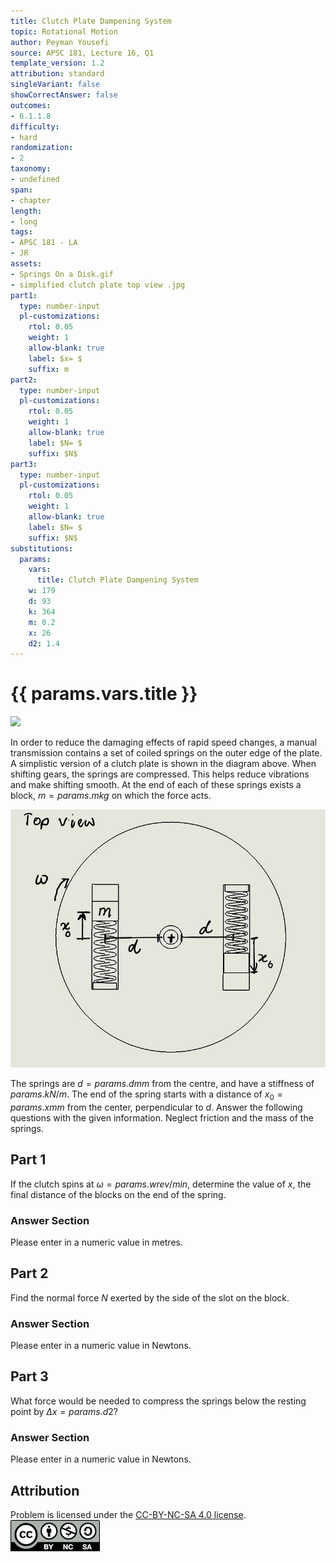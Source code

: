 ```yaml
---
title: Clutch Plate Dampening System
topic: Rotational Motion
author: Peyman Yousefi
source: APSC 181, Lecture 16, Q1
template_version: 1.2
attribution: standard
singleVariant: false
showCorrectAnswer: false
outcomes:
- 6.1.1.8
difficulty:
- hard
randomization:
- 2
taxonomy:
- undefined
span:
- chapter
length:
- long
tags:
- APSC 181 - LA
- JR
assets:
- Springs On a Disk.gif
- simplified clutch plate top view .jpg
part1:
  type: number-input
  pl-customizations:
    rtol: 0.05
    weight: 1
    allow-blank: true
    label: $x= $
    suffix: m
part2:
  type: number-input
  pl-customizations:
    rtol: 0.05
    weight: 1
    allow-blank: true
    label: $N= $
    suffix: $N$
part3:
  type: number-input
  pl-customizations:
    rtol: 0.05
    weight: 1
    allow-blank: true
    label: $N= $
    suffix: $N$
substitutions:
  params:
    vars:
      title: Clutch Plate Dampening System
    w: 179
    d: 93
    k: 364
    m: 0.2
    x: 26
    d2: 1.4
---
```

# {{ params.vars.title }}
<img src="Springs On a Disk.gif" width=800>

In order to reduce the damaging effects of rapid speed changes, a manual transmission contains a set of coiled springs on the outer edge of the plate.
A simplistic version of a clutch plate is shown in the diagram above.
When shifting gears, the springs are compressed. This helps reduce vibrations and make shifting smooth.
At the end of each of these springs exists a block, $m = {{ params.m }}kg$ on which the force acts.

<img src="simplified clutch plate top view .jpg" width=600>

The springs are $d = {{ params.d }}mm$ from the centre, and have a stiffness of ${{ params.k }}N/m$.
The end of the spring starts with a distance of $x_0 = {{ params.x }}mm$ from the center, perpendicular to $d$.
Answer the following questions with the given information. Neglect friction and the mass of the springs.

## Part 1

If the clutch spins at $\omega= {{ params.w }}rev/min$, determine the value of $x$, the final distance of the blocks on the end of the spring.

### Answer Section

Please enter in a numeric value in metres.

## Part 2

Find the normal force $N$ exerted by the side of the slot on the block.

### Answer Section

Please enter in a numeric value in Newtons.

## Part 3

What force would be needed to compress the springs below the resting point by $\Delta x = {{ params.d2 }}$?

### Answer Section

Please enter in a numeric value in Newtons.

## Attribution

Problem is licensed under the [CC-BY-NC-SA 4.0 license](https://creativecommons.org/licenses/by-nc-sa/4.0/).<br> ![The Creative Commons 4.0 license requiring attribution-BY, non-commercial-NC, and share-alike-SA license.](https://raw.githubusercontent.com/firasm/bits/master/by-nc-sa.png)